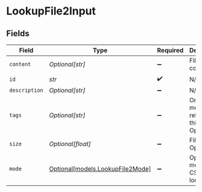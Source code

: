 # LookupFile2Input


## Fields

| Field                                                            | Type                                                             | Required                                                         | Description                                                      |
| ---------------------------------------------------------------- | ---------------------------------------------------------------- | ---------------------------------------------------------------- | ---------------------------------------------------------------- |
| `content`                                                        | *Optional[str]*                                                  | :heavy_minus_sign:                                               | File content.                                                    |
| `id`                                                             | *str*                                                            | :heavy_check_mark:                                               | N/A                                                              |
| `description`                                                    | *Optional[str]*                                                  | :heavy_minus_sign:                                               | N/A                                                              |
| `tags`                                                           | *Optional[str]*                                                  | :heavy_minus_sign:                                               | One or more tags related to this lookup. Optional.               |
| `size`                                                           | *Optional[float]*                                                | :heavy_minus_sign:                                               | File size. Optional.                                             |
| `mode`                                                           | [Optional[models.LookupFile2Mode]](../models/lookupfile2mode.md) | :heavy_minus_sign:                                               | Operation mode for CSV-based lookups                             |